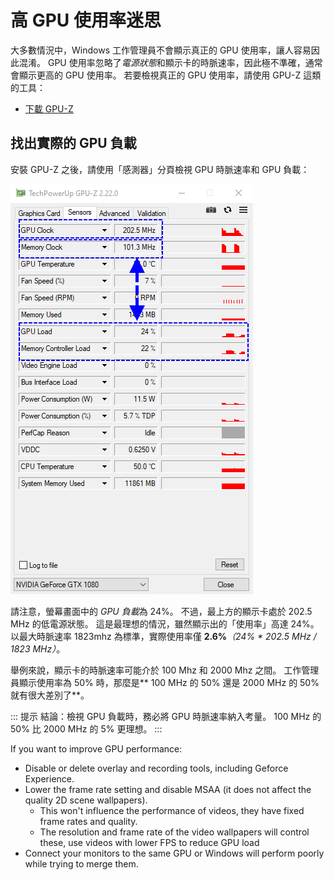 # 高 GPU 使用率迷思

大多數情況中，Windows 工作管理員不會顯示真正的 GPU 使用率，讓人容易因此混淆。 GPU 使用率忽略了*電源狀態*和顯示卡的時脈速率，因此極不準確，通常會顯示更高的 GPU 使用率。 若要檢視真正的 GPU 使用率，請使用 GPU-Z 這類的工具：

* [下載 GPU-Z](https://www.techpowerup.com/gpuz/)

## 找出實際的 GPU 負載

安裝 GPU-Z 之後，請使用「感測器」分頁檢視 GPU 時脈速率和 GPU 負載：

![Real GPU usage](./gpuz.png)

請注意，螢幕畫面中的 *GPU 負載*為 24%。 不過，最上方的顯示卡處於 202.5 MHz 的低電源狀態。 這是最理想的情況，雖然顯示出的「使用率」高達 24%。 以最大時脈速率 1823mhz 為標準，實際使用率僅 **2.6%***（24% * 202.5 MHz / 1823 MHz）*。

舉例來說，顯示卡的時脈速率可能介於 100 Mhz 和 2000 Mhz 之間。 工作管理員顯示使用率為 50% 時，那麼是** 100 MHz 的 50% 還是 2000 MHz 的 50% 就有很大差別了**。

::: 提示 結論：檢視 GPU 負載時，務必將 GPU 時脈速率納入考量。 100 MHz 的 50% 比 2000 MHz 的 5% 更理想。 :::

If you want to improve GPU performance:

* Disable or delete overlay and recording tools, including Geforce Experience.
* Lower the frame rate setting and disable MSAA (it does not affect the quality 2D scene wallpapers).
    * This won't influence the performance of videos, they have fixed frame rates and quality.
    * The resolution and frame rate of the video wallpapers will control these, use videos with lower FPS to reduce GPU load
* Connect your monitors to the same GPU or Windows will perform poorly while trying to merge them.